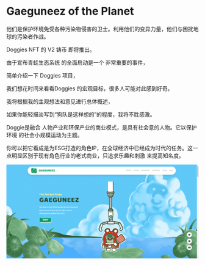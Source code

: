 # Gaeguneez of the Planet

他们是保护环境免受各种污染物侵害的卫士。利用他们的变异力量，他们与困扰地球的污染者作战。

Doggies NFT 的 V2 铸币
即将推出。

由于宣布青蛙生态系统
的全面启动是一个
非常重要的事件，

简单介绍一下 Doggies 项目，

我们想花时间来看看Doggies
的宏观目标，很多人可能对此感到好奇。

我将根据我的主观想法和意见进行总体概述，


如果你能轻描淡写到“狗队是这样想的”的程度，我将不胜感激。

Doggie是融合
人物产业和环保产业的商业模式，是具有社会意的人物。它以保护环境
的社会小规模运动为主题。

你可以把它看成是为ESG打造的角色IP，在全球经济中已经成为时代的任务。这一点明显区别于现有角色行业的老式商业，只追求乐趣和刺激
来提高知名度。

![nft](048098a0-1dff-423a-8988-53b29a8e7927_.png)
